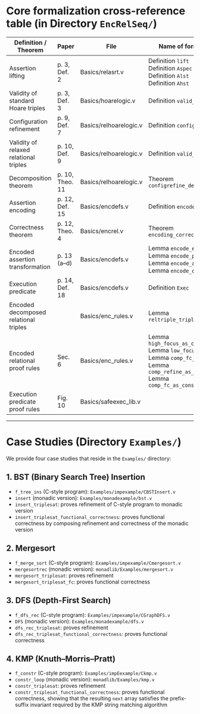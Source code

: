 # Core formalization cross-reference table (in Directory `EncRelSeq/`)

| Definition / Theorem | Paper | File | Name of formalization | Notation in Rocq |
|----------------------|-------|------|------------------------|------------------|
| Assertion lifting | p. 3, Def. 2 | Basics/relasrt.v | Definition `lift` <br> Definition `Aspec` <br> Definition `Alst` <br> Definition `Ahst` | $\uparrow P$ <br> $[ c ]_h$ <br> $\lfloor{P} \rfloor$ <br> $\lceil{P}\rceil$ |
| Validity of standard Hoare triples | p. 3, Def. 3 | Basics/hoarelogic.v | Definition `valid_triple` | $\vdash_{\forall} \{\{ P \}\} \ c\ \{\{ Q \}\}$ |
| Configuration refinement | p. 9, Def. 7 | Basics/relhoarelogic.v | Definition `config_refinement` | $g_1 \hookrightarrow g_2$ |
| Validity of relaxed relational triples | p. 10, Def. 9 | Basics/relhoarelogic.v | Definition `valid_RelTriples` | $\vdash \langle P\rangle \ c\ \langle Q \rangle$ |
| Decomposition theorem | p. 10, Theo. 11 | Basics/relhoarelogic.v | Theorem `configrefine_decompose` |  |
| Assertion encoding | p. 12, Def. 15 | Basics/encdefs.v | Definition `encode_asrt` | [\| P \|] (X) |
| Correctness theorem | p. 12, Theo. 4 | Basics/encrel.v | Theorem `encoding_correctness` | |
| Encoded assertion transformation | p. 13 (a–d) | Basics/encdefs.v | Lemma `encode_exp_equiv` <br> Lemma `encode_prop_andp` <br> Lemma `encode_alst_and` <br> Lemma `encode_orp` | |
| Execution predicate | p. 14, Def. 18 | Basics/encdefs.v | Definition `Exec` | |
| Encoded decomposed relational triples |  | Basics/enc_rules.v | Lemma `reltriple_triple_equiv` | |
| Encoded relational proof rules | Sec. 6 | Basics/enc_rules.v | Lemma `high_focus_as_conseqpre` <br> Lemma `low_focus_as_seq` <br> Lemma `comp_fc_as_conseq` <br> Lemma `comp_refine_as_conseq` <br> Lemma `comp_fc_as_conseq_convenient` | |
| Execution predicate proof rules | Fig. 10 | Basics/safeexec_lib.v | | |

---

# Case Studies (Directory `Examples/`)

We provide four case studies that reside in the `Examples/` directory:

## 1. BST (Binary Search Tree) Insertion
- `f_tree_ins` (C-style program): `Examples/impexample/CBSTInsert.v`  
- `insert` (monadic version): `Examples/monadexample/bst.v`  
- `insert_triplesat`: proves refinement of C-style program to monadic version  
- `insert_triplesat_functional_correctness`: proves functional correctness by composing refinement and correctness of the monadic version  



## 2. Mergesort
- `f_merge_sort` (C-style program): `Examples/impexample/Cmergesort.v`  
- `mergesortrec` (monadic version): `monadlib/Examples/mergesort.v`  
- `mergesort_triplesat`: proves refinement  
- `mergesort_triplesat_fc`: proves functional correctness  



## 3. DFS (Depth-First Search)
- `f_dfs_rec` (C-style program): `Examples/impexample/CGraphDFS.v`  
- `DFS` (monadic version): `Examples/monadexample/dfs.v`  
- `dfs_rec_triplesat`: proves refinement  
- `dfs_rec_triplesat_functional_correctness`: proves functional correctness  



## 4. KMP (Knuth–Morris–Pratt)
- `f_constr` (C-style program): `Examples/impEexample/Ckmp.v`  
- `constr_loop` (monadic version): `monadlib/Examples/kmp.v`  
- `constr_triplesat`: proves refinement  
- `constr_triplesat_functional_correctness`: proves functional correctness, showing that the resulting `next` array satisfies the prefix-suffix invariant required by the KMP string matching algorithm  